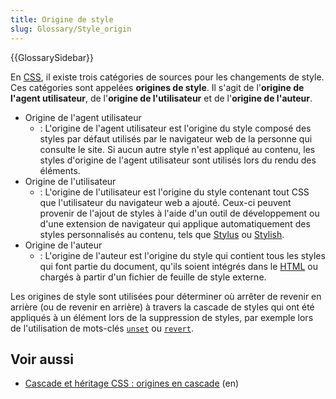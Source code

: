 ```yaml
---
title: Origine de style
slug: Glossary/Style_origin
---
```


{{GlossarySidebar}}

En [CSS](/fr/docs/Glossary/CSS), il existe trois catégories de sources pour les changements de style. Ces catégories sont appelées **origines de style**. Il s'agit de l'**origine de l'agent utilisateur**, de l'**origine de l'utilisateur** et de l'**origine de l'auteur**.

- Origine de l'agent utilisateur
  - : L'origine de l'agent utilisateur est l'origine du style composé des styles par défaut utilisés par le navigateur web de la personne qui consulte le site. Si aucun autre style n'est appliqué au contenu, les styles d'origine de l'agent utilisateur sont utilisés lors du rendu des éléments.
- Origine de l'utilisateur
  - : L'origine de l'utilisateur est l'origine du style contenant tout CSS que l'utilisateur du navigateur web a ajouté. Ceux-ci peuvent provenir de l'ajout de styles à l'aide d'un outil de développement ou d'une extension de navigateur qui applique automatiquement des styles personnalisés au contenu, tels que [Stylus](https://add0n.com/stylus.html) ou [Stylish](https://userstyles.org/).
- Origine de l'auteur
  - : L'origine de l'auteur est l'origine du style qui contient tous les styles qui font partie du document, qu'ils soient intégrés dans le [HTML](/fr/docs/Glossary/HTML) ou chargés à partir d'un fichier de feuille de style externe.

Les origines de style sont utilisées pour déterminer où arrêter de revenir en arrière (ou de revenir en arrière) à travers la cascade de styles qui ont été appliqués à un élément lors de la suppression de styles, par exemple lors de l'utilisation de mots-clés [`unset`](/fr/docs/Web/CSS/unset) ou [`revert`](/fr/docs/Web/CSS/revert).

## Voir aussi

- [Cascade et héritage CSS : origines en cascade](https://drafts.csswg.org/css-cascade-4/#cascading-origins) (en)

